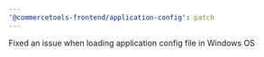 ```yaml
---
'@commercetools-frontend/application-config': patch
---
```


Fixed an issue when loading application config file in Windows OS

